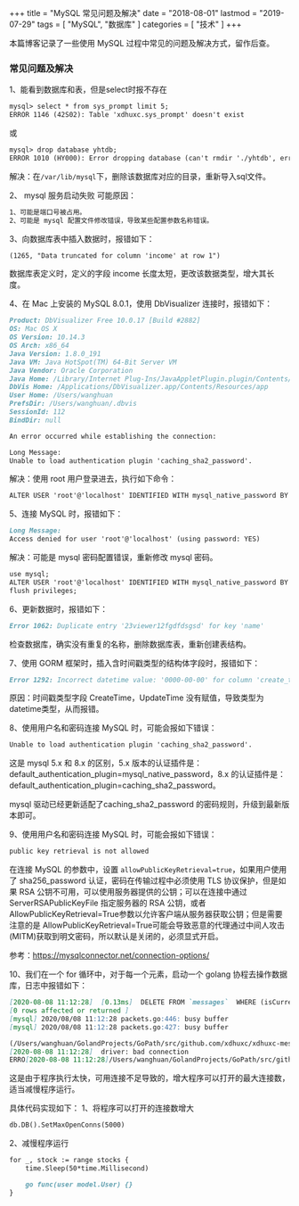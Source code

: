 +++
title = "MySQL 常见问题及解决"
date = "2018-08-01"
lastmod = "2019-07-29"
tags = [
    "MySQL",
    "数据库"
]
categories = [
    "技术"
]
+++

本篇博客记录了一些使用 MySQL 过程中常见的问题及解决方式，留作后查。

<!--more-->

### 常见问题及解决
1、能看到数据库和表，但是select时报不存在
```markdown
mysql> select * from sys_prompt limit 5;
ERROR 1146 (42S02): Table 'xdhuxc.sys_prompt' doesn't exist
```
或
```markdown
mysql> drop database yhtdb;
ERROR 1010 (HY000): Error dropping database (can't rmdir './yhtdb', errno: 39)
```
解决：在`/var/lib/mysql`下，删除该数据库对应的目录，重新导入sql文件。


2、 mysql 服务启动失败
可能原因：
```markdown
1、可能是端口号被占用。
2、可能是 mysql 配置文件修改错误，导致某些配置参数名称错误。
```


3、向数据库表中插入数据时，报错如下：
```markdown
(1265, "Data truncated for column 'income' at row 1")
```
数据库表定义时，定义的字段 income 长度太短，更改该数据类型，增大其长度。


4、在 Mac 上安装的 MySQL 8.0.1，使用 DbVisualizer 连接时，报错如下：
```markdown
Product: DbVisualizer Free 10.0.17 [Build #2882]
OS: Mac OS X
OS Version: 10.14.3
OS Arch: x86_64
Java Version: 1.8.0_191
Java VM: Java HotSpot(TM) 64-Bit Server VM
Java Vendor: Oracle Corporation
Java Home: /Library/Internet Plug-Ins/JavaAppletPlugin.plugin/Contents/Home
DbVis Home: /Applications/DbVisualizer.app/Contents/Resources/app
User Home: /Users/wanghuan
PrefsDir: /Users/wanghuan/.dbvis
SessionId: 112
BindDir: null

An error occurred while establishing the connection:

Long Message:
Unable to load authentication plugin 'caching_sha2_password'.
```

解决：使用 root 用户登录进去，执行如下命令：
```markdown
ALTER USER 'root'@'localhost' IDENTIFIED WITH mysql_native_password BY 'root@20190322';
```


5、连接 MySQL 时，报错如下：
```markdown
Long Message:
Access denied for user 'root'@'localhost' (using password: YES)
```
解决：可能是 mysql 密码配置错误，重新修改 mysql 密码。
```markdown
use mysql;
ALTER USER 'root'@'localhost' IDENTIFIED WITH mysql_native_password BY 'wh19940423';
flush privileges;
```


6、更新数据时，报错如下：
```markdown
Error 1062: Duplicate entry '23viewer12fgdfdsgsd' for key 'name'
```
检查数据库，确实没有重复的名称，删除数据库表，重新创建表结构。


7、使用 GORM 框架时，插入含时间戳类型的结构体字段时，报错如下：
```markdown
Error 1292: Incorrect datetime value: '0000-00-00' for column 'create_time' at row 1
```
原因：时间戳类型字段 CreateTime，UpdateTime 没有赋值，导致类型为 datetime类型，从而报错。


8、使用用户名和密码连接 MySQL 时，可能会报如下错误：
```markdown
Unable to load authentication plugin 'caching_sha2_password'.
```
这是 mysql 5.x 和 8.x 的区别，5.x 版本的认证插件是：default_authentication_plugin=mysql_native_password，8.x 的认证插件是：default_authentication_plugin=caching_sha2_password。
 
mysql 驱动已经更新适配了caching_sha2_password 的密码规则，升级到最新版本即可。


9、使用用户名和密码连接 MySQL 时，可能会报如下错误：
```markdown
public key retrieval is not allowed
```
在连接 MySQL 的参数中，设置 `allowPublicKeyRetrieval=true`，如果用户使用了 sha256_password 认证，密码在传输过程中必须使用 TLS 协议保护，但是如果 RSA 公钥不可用，可以使用服务器提供的公钥；可以在连接中通过 ServerRSAPublicKeyFile 指定服务器的 RSA 公钥，或者AllowPublicKeyRetrieval=True参数以允许客户端从服务器获取公钥；但是需要注意的是 AllowPublicKeyRetrieval=True可能会导致恶意的代理通过中间人攻击(MITM)获取到明文密码，所以默认是关闭的，必须显式开启。

参考：https://mysqlconnector.net/connection-options/

10、我们在一个 for 循环中，对于每一个元素，启动一个 golang 协程去操作数据库，日志中报错如下：
```markdown
[2020-08-08 11:12:28]  [0.13ms]  DELETE FROM `messages`  WHERE (isCurrentUpdate = false)  
[0 rows affected or returned ] 
[mysql] 2020/08/08 11:12:28 packets.go:446: busy buffer
[mysql] 2020/08/08 11:12:28 packets.go:427: busy buffer

(/Users/wanghuan/GolandProjects/GoPath/src/github.com/xdhuxc/xdhuxc-message/src/service/message.go:246) 
[2020-08-08 11:12:28]  driver: bad connection 
ERRO[2020-08-08 11:12:28]/Users/wanghuan/GolandProjects/GoPath/src/github.com/xdhuxc/xdhuxc-message/src/service/message.go:247 github.com/xdhuxc/xdhuxc-message/src/service.(*messageService).message() 删除数据时出错，错误为：driver: bad connection 
```

这是由于程序执行太快，可用连接不足导致的，增大程序可以打开的最大连接数，适当减慢程序运行。

具体代码实现如下：
1、将程序可以打开的连接数增大
```markdown
db.DB().SetMaxOpenConns(5000)
```

2、减慢程序运行
```markdown
for _, stock := range stocks {	
	time.Sleep(50*time.Millisecond)

	go func(user model.User) {}	
}
```


